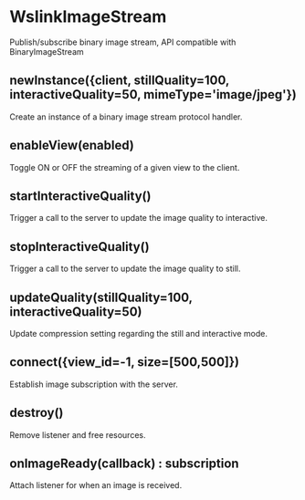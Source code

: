 # WslinkImageStream
Publish/subscribe binary image stream, API compatible with BinaryImageStream

## newInstance({client, stillQuality=100, interactiveQuality=50, mimeType='image/jpeg'})

Create an instance of a binary image stream protocol handler.

## enableView(enabled) 

Toggle ON or OFF the streaming of a given view to the client.

## startInteractiveQuality()

Trigger a call to the server to update the image quality to interactive.

## stopInteractiveQuality()

Trigger a call to the server to update the image quality to still.

## updateQuality(stillQuality=100, interactiveQuality=50) 

Update compression setting regarding the still and interactive mode.

## connect({view_id=-1, size=[500,500]})

Establish image subscription with the server.

## destroy() 

Remove listener and free resources.

## onImageReady(callback) : subscription

Attach listener for when an image is received.
